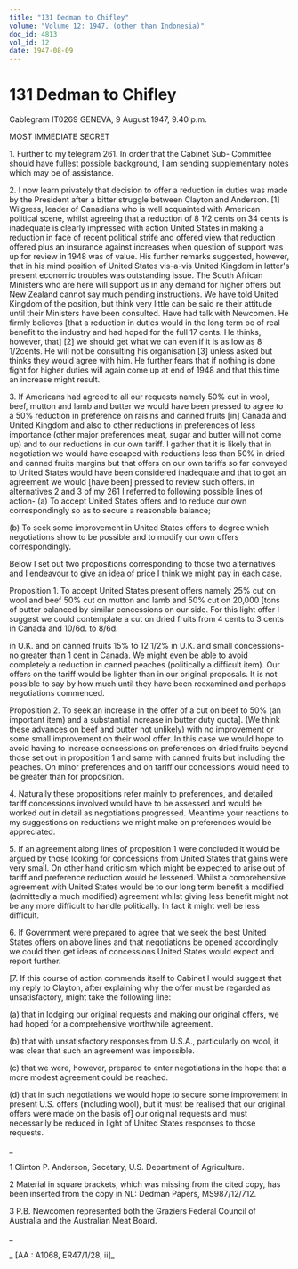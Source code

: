 ```yaml
---
title: "131 Dedman to Chifley"
volume: "Volume 12: 1947, (other than Indonesia)"
doc_id: 4813
vol_id: 12
date: 1947-08-09
---
```


# 131 Dedman to Chifley

Cablegram IT0269 GENEVA, 9 August 1947, 9.40 p.m.

MOST IMMEDIATE SECRET

1\. Further to my telegram 261. In order that the Cabinet Sub- Committee should have fullest possible background, I am sending supplementary notes which may be of assistance.

2\. I now learn privately that decision to offer a reduction in duties was made by the President after a bitter struggle between Clayton and Anderson. [1] Wilgress, leader of Canadians who is well acquainted with American political scene, whilst agreeing that a reduction of 8 1/2 cents on 34 cents is inadequate is clearly impressed with action United States in making a reduction in face of recent political strife and offered view that reduction offered plus an insurance against increases when question of support was up for review in 1948 was of value. His further remarks suggested, however, that in his mind position of United States vis-a-vis United Kingdom in latter's present economic troubles was outstanding issue. The South African Ministers who are here will support us in any demand for higher offers but New Zealand cannot say much pending instructions. We have told United Kingdom of the position, but think very little can be said re their attitude until their Ministers have been consulted. Have had talk with Newcomen. He firmly believes [that a reduction in duties would in the long term be of real benefit to the industry and had hoped for the full 17 cents. He thinks, however, that] [2] we should get what we can even if it is as low as 8 1/2cents. He will not be consulting his organisation [3] unless asked but thinks they would agree with him. He further fears that if nothing is done fight for higher duties will again come up at end of 1948 and that this time an increase might result.

3\. If Americans had agreed to all our requests namely 50% cut in wool, beef, mutton and lamb and butter we would have been pressed to agree to a 50% reduction in preference on raisins and canned fruits [in] Canada and United Kingdom and also to other reductions in preferences of less importance (other major preferences meat, sugar and butter will not come up) and to our reductions in our own tariff. I gather that it is likely that in negotiation we would have escaped with reductions less than 50% in dried and canned fruits margins but that offers on our own tariffs so far conveyed to United States would have been considered inadequate and that to got an agreement we would [have been] pressed to review such offers. in alternatives 2 and 3 of my 261 I referred to following possible lines of action- (a) To accept United States offers and to reduce our own correspondingly so as to secure a reasonable balance;

(b) To seek some improvement in United States offers to degree which negotiations show to be possible and to modify our own offers correspondingly.

Below I set out two propositions corresponding to those two alternatives and I endeavour to give an idea of price I think we might pay in each case.

Proposition 1. To accept United States present offers namely 25% cut on wool and beef 50% cut on mutton and lamb and 50% cut on 20,000 [tons of butter balanced by similar concessions on our side. For this light offer I suggest we could contemplate a cut on dried fruits from 4 cents to 3 cents in Canada and 10/6d. to 8/6d.

in U.K. and on canned fruits 15% to 12 1/2% in U.K. and small concessions-no greater than 1 cent in Canada. We might even be able to avoid completely a reduction in canned peaches (politically a difficult item). Our offers on the tariff would be lighter than in our original proposals. It is not possible to say by how much until they have been reexamined and perhaps negotiations commenced.

Proposition 2. To seek an increase in the offer of a cut on beef to 50% (an important item) and a substantial increase in butter duty quota]. (We think these advances on beef and butter not unlikely) with no improvement or some small improvement on their wool offer. In this case we would hope to avoid having to increase concessions on preferences on dried fruits beyond those set out in proposition 1 and same with canned fruits but including the peaches. On minor preferences and on tariff our concessions would need to be greater than for proposition.

4\. Naturally these propositions refer mainly to preferences, and detailed tariff concessions involved would have to be assessed and would be worked out in detail as negotiations progressed. Meantime your reactions to my suggestions on reductions we might make on preferences would be appreciated.

5\. If an agreement along lines of proposition 1 were concluded it would be argued by those looking for concessions from United States that gains were very small. On other hand criticism which might be expected to arise out of tariff and preference reduction would be lessened. Whilst a comprehensive agreement with United States would be to our long term benefit a modified (admittedly a much modified) agreement whilst giving less benefit might not be any more difficult to handle politically. In fact it might well be less difficult.

6\. If Government were prepared to agree that we seek the best United States offers on above lines and that negotiations be opened accordingly we could then get ideas of concessions United States would expect and report further.

[7. If this course of action commends itself to Cabinet I would suggest that my reply to Clayton, after explaining why the offer must be regarded as unsatisfactory, might take the following line:

(a) that in lodging our original requests and making our original offers, we had hoped for a comprehensive worthwhile agreement.

(b) that with unsatisfactory responses from U.S.A., particularly on wool, it was clear that such an agreement was impossible.

(c) that we were, however, prepared to enter negotiations in the hope that a more modest agreement could be reached.

(d) that in such negotiations we would hope to secure some improvement in present U.S. offers (including wool), but it must be realised that our original offers were made on the basis of] our original requests and must necessarily be reduced in light of United States responses to those requests.

_

1 Clinton P. Anderson, Secetary, U.S. Department of Agriculture.

2 Material in square brackets, which was missing from the cited copy, has been inserted from the copy in NL: Dedman Papers, MS987/12/712.

3 P.B. Newcomen represented both the Graziers Federal Council of Australia and the Australian Meat Board.

_

_ [AA : A1068, ER47/1/28, ii]_
